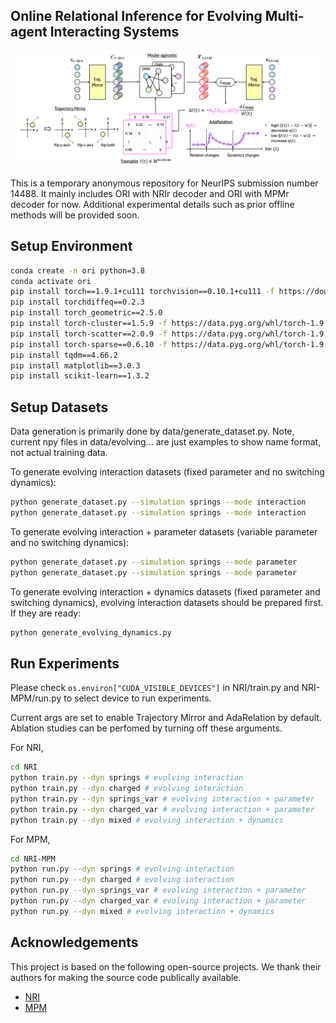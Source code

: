 ## Online Relational Inference for Evolving Multi-agent Interacting Systems ##
![Example Image](figure_model.png)

This is a temporary anonymous repository for NeurIPS submission number 14488. It mainly includes ORI with NRIr decoder and ORI with MPMr decoder for now. Additional experimental details such as prior offline methods will be provided soon.

## Setup Environment
```bash
conda create -n ori python=3.8
conda activate ori
pip install torch==1.9.1+cu111 torchvision==0.10.1+cu111 -f https://download.pytorch.org/whl/torch_stable.html
pip install torchdiffeq==0.2.3
pip install torch_geometric==2.5.0
pip install torch-cluster==1.5.9 -f https://data.pyg.org/whl/torch-1.9.1+cu111.html
pip install torch-scatter==2.0.9 -f https://data.pyg.org/whl/torch-1.9.1+cu111.html
pip install torch-sparse==0.6.10 -f https://data.pyg.org/whl/torch-1.9.1+cu111.html
pip install tqdm==4.66.2
pip install matplotlib==3.0.3
pip install scikit-learn==1.3.2
```

## Setup Datasets

Data generation is primarily done by data/generate_dataset.py. Note, current npy files in data/evolving... are just examples to show name format, not actual training data.

To generate evolving interaction datasets (fixed parameter and no switching dynamics):
```bash
python generate_dataset.py --simulation springs --mode interaction
python generate_dataset.py --simulation springs --mode interaction
```

To generate evolving interaction + parameter datasets (variable parameter and no switching dynamics):
```bash
python generate_dataset.py --simulation springs --mode parameter
python generate_dataset.py --simulation springs --mode parameter
```

To generate evolving interaction + dynamics datasets (fixed parameter and switching dynamics), evolving interaction datasets should be prepared first. If they are ready:
```bash
python generate_evolving_dynamics.py
```



## Run Experiments
Please check ```os.environ["CUDA_VISIBLE_DEVICES"]``` in NRI/train.py and NRI-MPM/run.py to select device to run experiments.

Current args are set to enable Trajectory Mirror and AdaRelation by default. Ablation studies can be perfomed by turning off these arguments.

For NRI,
```bash
cd NRI
python train.py --dyn springs # evolving interaction
python train.py --dyn charged # evolving interaction
python train.py --dyn springs_var # evolving interaction + parameter
python train.py --dyn charged_var # evolving interaction + parameter
python train.py --dyn mixed # evolving interaction + dynamics
```

For MPM,
```bash
cd NRI-MPM
python run.py --dyn springs # evolving interaction
python run.py --dyn charged # evolving interaction
python run.py --dyn springs_var # evolving interaction + parameter
python run.py --dyn charged_var # evolving interaction + parameter
python run.py --dyn mixed # evolving interaction + dynamics
```

## Acknowledgements
This project is based on the following open-source projects. We thank their authors for making the source code publically available.

 - [NRI](https://github.com/ethanfetaya/NRI/tree/master)
 - [MPM](https://github.com/hilbert9221/NRI-MPM)

